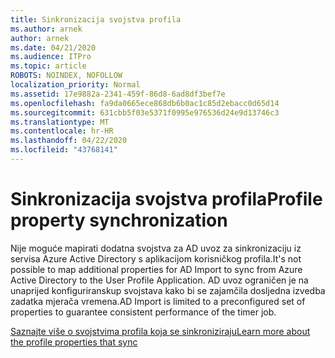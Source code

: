 ```yaml
---
title: Sinkronizacija svojstva profila
ms.author: arnek
author: arnek
ms.date: 04/21/2020
ms.audience: ITPro
ms.topic: article
ROBOTS: NOINDEX, NOFOLLOW
localization_priority: Normal
ms.assetid: 17e9882a-2341-459f-86d8-6ad8df3bef7e
ms.openlocfilehash: fa9da0665ece868db6b0ac1c85d2ebacc0d65d14
ms.sourcegitcommit: 631cbb5f03e5371f0995e976536d24e9d13746c3
ms.translationtype: MT
ms.contentlocale: hr-HR
ms.lasthandoff: 04/22/2020
ms.locfileid: "43768141"
---
```

# <a name="profile-property-synchronization"></a><span data-ttu-id="81ae4-102">Sinkronizacija svojstva profila</span><span class="sxs-lookup"><span data-stu-id="81ae4-102">Profile property synchronization</span></span>

<span data-ttu-id="81ae4-103">Nije moguće mapirati dodatna svojstva za AD uvoz za sinkronizaciju iz servisa Azure Active Directory s aplikacijom korisničkog profila.</span><span class="sxs-lookup"><span data-stu-id="81ae4-103">It's not possible to map additional properties for AD Import to sync from Azure Active Directory to the User Profile Application.</span></span> <span data-ttu-id="81ae4-104">AD uvoz ograničen je na unaprijed konfiguriranskup svojstava kako bi se zajamčila dosljedna izvedba zadatka mjerača vremena.</span><span class="sxs-lookup"><span data-stu-id="81ae4-104">AD Import is limited to a preconfigured set of properties to guarantee consistent performance of the timer job.</span></span>
  
[<span data-ttu-id="81ae4-105">Saznajte više o svojstvima profila koja se sinkroniziraju</span><span class="sxs-lookup"><span data-stu-id="81ae4-105">Learn more about the profile properties that sync</span></span>](https://go.microsoft.com/fwlink/?linkid=875671)
  

